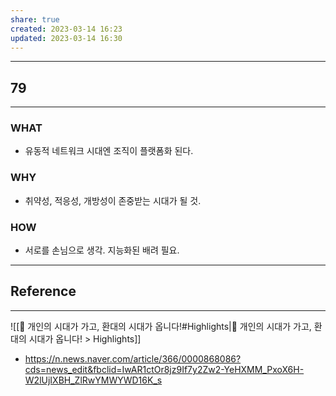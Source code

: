 ```yaml
---
share: true
created: 2023-03-14 16:23
updated: 2023-03-14 16:30
---
```


---
## 79
---
### WHAT
- 유동적 네트워크 시대엔 조직이 플랫폼화 된다.
### WHY
- 취약성, 적응성, 개방성이 존중받는 시대가 될 것.
### HOW
- 서로를 손님으로 생각. 지능화된 배려 필요.
---


## Reference
---
![[🧢 개인의 시대가 가고, 환대의 시대가 옵니다!#Highlights|🧢 개인의 시대가 가고, 환대의 시대가 옵니다! > Highlights]]

- https://n.news.naver.com/article/366/0000868086?cds=news_edit&fbclid=IwAR1ctOr8jz9If7y2Zw2-YeHXMM_PxoX6H-W2lUjIXBH_ZlRwYMWYWD16K_s